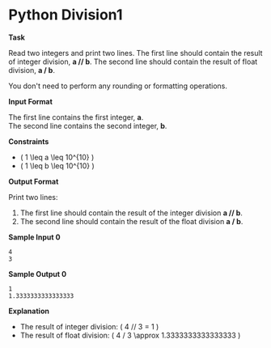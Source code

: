 # Python Division1

**Task**

Read two integers and print two lines. The first line should contain the result of integer division, **a // b**. The second line should contain the result of float division, **a / b**.

You don't need to perform any rounding or formatting operations.

**Input Format**

The first line contains the first integer, **a**.  
The second line contains the second integer, **b**.

**Constraints**

- \( 1 \leq a \leq 10^{10} \)  
- \( 1 \leq b \leq 10^{10} \)

**Output Format**

Print two lines:  
1. The first line should contain the result of the integer division **a // b**.  
2. The second line should contain the result of the float division **a / b**.

**Sample Input 0**
```
4
3
```

**Sample Output 0**
```
1
1.3333333333333333
```

**Explanation**

- The result of integer division: \( 4 // 3 = 1 \)  
- The result of float division: \( 4 / 3 \approx 1.3333333333333333 \)


